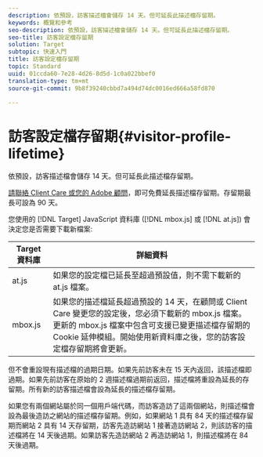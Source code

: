 ```yaml
---
description: 依預設，訪客描述檔會儲存 14 天。但可延長此描述檔存留期。
keywords: 概覽和參考
seo-description: 依預設，訪客描述檔會儲存 14 天。但可延長此描述檔存留期。
seo-title: 訪客設定檔存留期
solution: Target
subtopic: 快速入門
title: 訪客設定檔存留期
topic: Standard
uuid: 01ccda60-7e28-4d26-8d5d-1c0a022bbef0
translation-type: tm+mt
source-git-commit: 9b8f39240cbbd7a494d74dc0016ed666a58fd870

---
```



# 訪客設定檔存留期{#visitor-profile-lifetime}

依預設，訪客描述檔會儲存 14 天。但可延長此描述檔存留期。

[請聯絡 Client Care 或您的 Adobe 顧問](../../cmp-resources-and-contact-information.md#reference_ACA3391A00EF467B87930A450050077C)，即可免費延長描述檔存留期。存留期最長可設為 90 天。

您使用的 [!DNL Target] JavaScript 資料庫 ([!DNL mbox.js] 或 [!DNL at.js]) 會決定您是否需要下載新檔案:

| Target 資料庫 | 詳細資料 |
|--- |--- |
| at.js | 如果您的設定檔已延長至超過預設值，則不需下載新的 at.js 檔案。 |
| mbox.js | 如果您的描述檔延長超過預設的 14 天，在顧問或 Client Care 變更您的設定後，您必須下載新的 mbox.js 檔案。更新的 mbox.js 檔案中包含可支援已變更描述檔存留期的 Cookie 延伸模組。開始使用新資料庫之後，您的訪客設定檔存留期將會更新。 |

但不會重設現有描述檔的過期日期。如果先前訪客未在 15 天內返回，該描述檔即過期。如果先前訪客在原始的 2 週描述檔過期前返回，描述檔將重設為延長的存留期。所有新的訪客描述檔會設為延長的描述檔存留期。

如果您有兩個網站屬於同一個用戶端代碼，而訪客造訪了這兩個網站，則描述檔會設為最後造訪之網站的描述檔存留期。例如，如果網站 1 具有 84 天的描述檔存留期而網站 2 具有 14 天存留期，訪客先造訪網站 1 接著造訪網站 2，則該訪客的描述檔將在 14 天後過期。如果訪客先造訪網站 2 再造訪網站 1，則描述檔將在 84 天後過期。
